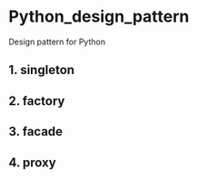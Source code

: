 # Python_design_pattern
Design pattern for Python
## 1. singleton
## 2. factory
## 3. facade
## 4. proxy